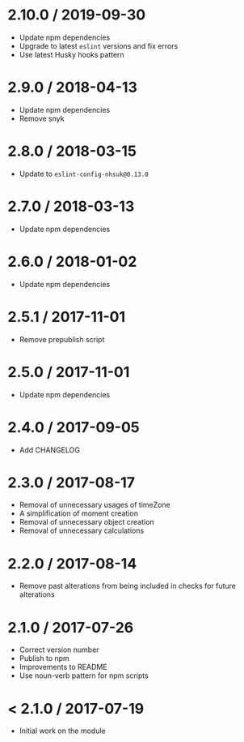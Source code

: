 2.10.0 / 2019-09-30
===================
- Update npm dependencies
- Upgrade to latest `eslint` versions and fix errors
- Use latest Husky hooks pattern

2.9.0 / 2018-04-13
==================
- Update npm dependencies
- Remove snyk

2.8.0 / 2018-03-15
==================
- Update to `eslint-config-nhsuk@0.13.0`

2.7.0 / 2018-03-13
==================
- Update npm dependencies

2.6.0 / 2018-01-02
==================
- Update npm dependencies

2.5.1 / 2017-11-01
==================
- Remove prepublish script

2.5.0 / 2017-11-01
==================
- Update npm dependencies

2.4.0 / 2017-09-05
==================
- Add CHANGELOG

2.3.0 / 2017-08-17
==================
- Removal of unnecessary usages of timeZone
- A simplification of moment creation
- Removal of unnecessary object creation
- Removal of unnecessary calculations

2.2.0 / 2017-08-14
==================
- Remove past alterations from being included in checks for future alterations

2.1.0 / 2017-07-26
==================
- Correct version number
- Publish to npm
- Improvements to README
- Use noun-verb pattern for npm scripts

< 2.1.0 / 2017-07-19
==================
- Initial work on the module
